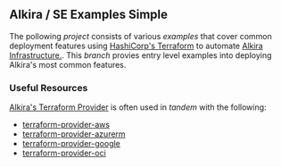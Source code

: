 ## Alkira / SE Examples Simple

The pollowing _project_ consists of various _examples_ that cover common deployment features using [HashiCorp's Terraform](https://www.terraform.io/) to automate [Alkira Infrastructure.](https://www.alkira.com/).  This _branch_ provies entry level examples into deploying Alkira's most common features. 

### Useful Resources
[Alkira's Terraform Provider](https://registry.terraform.io/providers/alkiranet/alkira/latest) is often used in _tandem_ with the following:
- [terraform-provider-aws](https://registry.terraform.io/providers/hashicorp/aws/latest)
- [terraform-provider-azurerm](https://registry.terraform.io/providers/hashicorp/azurerm/latest)
- [terraform-provider-google](https://registry.terraform.io/providers/hashicorp/google/latest)
- [terraform-provider-oci](https://registry.terraform.io/providers/oracle/oci/latest)
